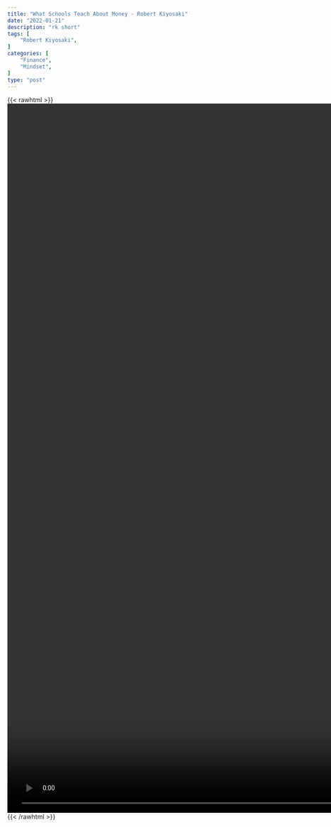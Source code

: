 ```yaml
---
title: "What Schools Teach About Money - Robert Kiyosaki"
date: "2022-01-21"
description: "rk short"
tags: [
    "Robert Kiyosaki",
]
categories: [
    "Finance",
    "Mindset",
]
type: "post"
---
```

{{< rawhtml >}}
    <video style="height:40vh;width:auto" overflow="hidden" controls>
        <source src="https://clips.dev00ps.com/Robert%20Kiyosaki/support_infrastructure.mp4" type="video/mp4"> 
    </video>
{{< /rawhtml >}}